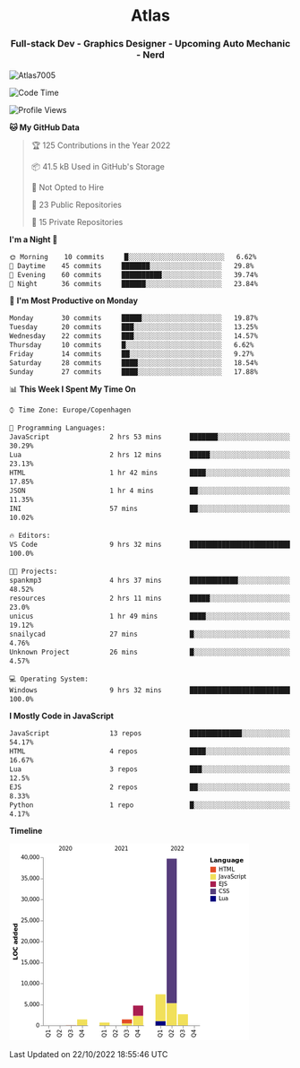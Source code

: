 <h1 align="center">Atlas</h1>
<h3 align="center">Full-stack Dev - Graphics Designer - Upcoming Auto Mechanic - Nerd</h3>

<p><img align="center" src="https://github-readme-stats.vercel.app/api/top-langs?username=Atlas7005&show_icons=true&locale=en&layout=compact" alt="Atlas7005" /></p>

<!--START_SECTION:waka-->
![Code Time](http://img.shields.io/badge/Code%20Time-713%20hrs%2013%20mins-blue)

![Profile Views](http://img.shields.io/badge/Profile%20Views-3-blue)

**🐱 My GitHub Data** 

> 🏆 125 Contributions in the Year 2022
 > 
> 📦 41.5 kB Used in GitHub's Storage 
 > 
> 🚫 Not Opted to Hire
 > 
> 📜 23 Public Repositories 
 > 
> 🔑 15 Private Repositories  
 > 
**I'm a Night 🦉** 

```text
🌞 Morning    10 commits     █░░░░░░░░░░░░░░░░░░░░░░░░   6.62% 
🌆 Daytime    45 commits     ███████░░░░░░░░░░░░░░░░░░   29.8% 
🌃 Evening    60 commits     ██████████░░░░░░░░░░░░░░░   39.74% 
🌙 Night      36 commits     ██████░░░░░░░░░░░░░░░░░░░   23.84%

```
📅 **I'm Most Productive on Monday** 

```text
Monday       30 commits     █████░░░░░░░░░░░░░░░░░░░░   19.87% 
Tuesday      20 commits     ███░░░░░░░░░░░░░░░░░░░░░░   13.25% 
Wednesday    22 commits     ███░░░░░░░░░░░░░░░░░░░░░░   14.57% 
Thursday     10 commits     █░░░░░░░░░░░░░░░░░░░░░░░░   6.62% 
Friday       14 commits     ██░░░░░░░░░░░░░░░░░░░░░░░   9.27% 
Saturday     28 commits     ████░░░░░░░░░░░░░░░░░░░░░   18.54% 
Sunday       27 commits     ████░░░░░░░░░░░░░░░░░░░░░   17.88%

```


📊 **This Week I Spent My Time On** 

```text
⌚︎ Time Zone: Europe/Copenhagen

💬 Programming Languages: 
JavaScript               2 hrs 53 mins       ███████░░░░░░░░░░░░░░░░░░   30.29% 
Lua                      2 hrs 12 mins       █████░░░░░░░░░░░░░░░░░░░░   23.13% 
HTML                     1 hr 42 mins        ████░░░░░░░░░░░░░░░░░░░░░   17.85% 
JSON                     1 hr 4 mins         ██░░░░░░░░░░░░░░░░░░░░░░░   11.35% 
INI                      57 mins             ██░░░░░░░░░░░░░░░░░░░░░░░   10.02%

🔥 Editors: 
VS Code                  9 hrs 32 mins       █████████████████████████   100.0%

🐱‍💻 Projects: 
spankmp3                 4 hrs 37 mins       ████████████░░░░░░░░░░░░░   48.52% 
resources                2 hrs 11 mins       █████░░░░░░░░░░░░░░░░░░░░   23.0% 
unicus                   1 hr 49 mins        ████░░░░░░░░░░░░░░░░░░░░░   19.12% 
snailycad                27 mins             █░░░░░░░░░░░░░░░░░░░░░░░░   4.76% 
Unknown Project          26 mins             █░░░░░░░░░░░░░░░░░░░░░░░░   4.57%

💻 Operating System: 
Windows                  9 hrs 32 mins       █████████████████████████   100.0%

```

**I Mostly Code in JavaScript** 

```text
JavaScript               13 repos            █████████████░░░░░░░░░░░░   54.17% 
HTML                     4 repos             ████░░░░░░░░░░░░░░░░░░░░░   16.67% 
Lua                      3 repos             ███░░░░░░░░░░░░░░░░░░░░░░   12.5% 
EJS                      2 repos             ██░░░░░░░░░░░░░░░░░░░░░░░   8.33% 
Python                   1 repo              █░░░░░░░░░░░░░░░░░░░░░░░░   4.17%

```


**Timeline**

![Chart not found](https://raw.githubusercontent.com/Atlas7005/Atlas7005/master/charts/bar_graph.png) 


 Last Updated on 22/10/2022 18:55:46 UTC
<!--END_SECTION:waka-->
